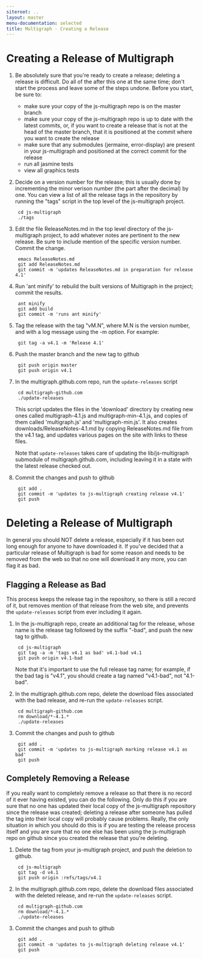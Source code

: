 ```yaml
---
siteroot: ..
layout: master
menu-documentation: selected
title: Multigraph - Creating a Release
---
```


Creating a Release of Multigraph
================================

1. Be absolutely sure that you're ready to create a release; deleting a release is difficult.  Do
   all of the after this one at the same time; don't start the process and leave some of the steps
   undone.  Before you start, be sure to:
   * make sure your copy of the js-multigraph repo is on the master branch
   * make sure your copy of the js-multigraph repo is up to date with the latest commits, or,
     if you want to create a release that is not at the head of the master branch, that
     it is positioned at the commit where you want to create the release 
   * make sure that any submodules (jermaine, error-display) are present in your 
     js-multigraph and positioned at the correct commit for the release
   * run all jasmine tests
   * view all graphics tests

1. Decide on a version number for the release; this is usually done by incrementing the
   minor verison number (the part after the decimal) by one.  You can view a list of all
   the release tags in the repository by running the "tags" script in the top level
   of the js-multigraph project.

        cd js-multigraph
        ./tags

1. Edit the file ReleaseNotes.md in the top level directory of the js-multigraph project,
   to add whatever notes are pertinent to the new release.  Be sure to include mention
   of the specific version number.  Commit the change.
   
        emacs ReleaseNotes.md
        git add ReleaseNotes.md
        git commit -m 'updates ReleaseNotes.md in preparation for release 4.1'
        
1. Run 'ant minify' to rebuild the built versions of Multigraph in the project; commit the results.

        ant minify
        git add build
        git commit -m 'runs ant minify'

1. Tag the release with the tag "vM.N", where M.N is the version number, and with a log message
   using the -m option.  For example:

        git tag -a v4.1 -m 'Release 4.1'
        
1. Push the master branch and the new tag to github
        
        git push origin master
        git push origin v4.1

1. In the multigraph.github.com repo, run the <code>update-releases</code> script

        cd multigraph-github.com
        ./update-releases

   This script updates the files in the 'download' directory by
   creating new ones called multigraph-4.1.js and
   multigraph-min-4.1.js, and copies of them called 'multigraph.js'
   and 'multigraph-min.js'.  It also creates
   downloads/ReleaseNotes-4.1.md by copying ReleaseNotes.md file from
   the v4.1 tag, and updates various pages on the site with links to
   these files.
   
   Note that <code>update-releases</code> takes care of updating
   the lib/js-multigraph submodule of multigraph.github.com, including
   leaving it in a state with the latest release checked out.
   
1. Commit the changes and push to github

        git add .
        git commit -m 'updates to js-multigraph creating release v4.1'
        git push


Deleting a Release of Multigraph
================================

In general you should NOT delete a release, especially if it has been
out long enough for anyone to have downloaded it.  If you've decided
that a particular release of Multigraph is bad for some reason and needs
to be removed from the web so that no one will download it any more,
you can flag it as bad.

Flagging a Release as Bad
-------------------------

This process keeps the release tag in the repository, so there is
still a record of it, but removes mention of that release from the web
site, and prevents the <code>update-releases</code> script from ever including it again.

1. In the js-multigraph repo, create an additional tag for the release, whose
   name is the release tag followed by the suffix "-bad", and push the new tag
   to github.

        cd js-multigraph
        git tag -a -m 'tags v4.1 as bad' v4.1-bad v4.1 
        git push origin v4.1-bad
        
   Note that it's important to use the full release tag name; for example, if the
   bad tag is "v4.1", you should create a tag named "v4.1-bad", not "4.1-bad".
   
1. In the multigraph.github.com repo, delete the download files associated with
   the bad release, and re-run the <code>update-releases</code> script.

        cd multigraph-github.com
        rm download/*-4.1.*
        ./update-releases

1. Commit the changes and push to github

        git add .
        git commit -m 'updates to js-multigraph marking release v4.1 as bad'
        git push

Completely Removing a Release
-----------------------------

If you really want to completely remove a release so that there is no
record of it ever having existed, you can do the following.  Only do
this if you are sure that no one has updated their local copy of the
js-multigraph repository since the release was created; deleting a
release after someone has pulled the tag into their local copy will
probably cause problems. Really, the only situation in which you
should do this is if you are testing the release process itself and
you are sure that no one else has been using the js-multigraph repo on
github since you created the release that you're deleting.

1. Delete the tag from your js-multigraph project, and push the deletion
   to github.

        cd js-multigraph
        git tag -d v4.1
        git push origin :refs/tags/v4.1
        
1. In the multigraph.github.com repo, delete the download files associated with
   the deleted release, and re-run the <code>update-releases</code> script.

        cd multigraph-github.com
        rm download/*-4.1.*
        ./update-releases

1. Commit the changes and push to github

        git add .
        git commit -m 'updates to js-multigraph deleting release v4.1'
        git push
